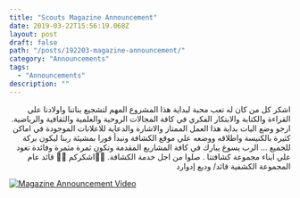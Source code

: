 ```yaml
---
title: "Scouts Magazine Announcement"
date: 2019-03-22T15:56:19.068Z
layout: post
draft: false
path: "/posts/192203-magazine-announcement/"
category: "Announcements"
tags:
  - "Announcements"
description: ""
---
```

<div dir="rtl">
اشكر  كل من كان له تعب محبة لبداية هذا المشروع المهم لتشجيع بناتنا واولادنا علي القراءة والكتابة والابتكار الفكري في كافة المجالات الروحية والعلمية والثقافية والرياضية. 
ارجو وضع اليات بداية هذا العمل الممتاز والاشارة والدعاية للاعلانات الموجودة في اماكن كثيرة بالكنيسة واطلاقه ووضعه علي موقع الكشافة ونبدأ فورا بمشيئة ربنا ليكون بركة للجميع ... الرب يسوع يبارك في كافة المشاريع المقدمة وتكون ثمرة مثمرة  وفائدة تعود علي ابناء مجموعة كشافتنا .
 صلوا من اجل خدمة الكشافة.          
🙏🏻اشكركم 🙏🏻
قائد عام المجموعة الكشفية
قائد/ وديع إدوارد
</div>


<a href="https://www.youtube.com/watch?feature=player_embedded&v=v2nnD1QLVWE" target="_blank"><img src="https://img.youtube.com/vi/v2nnD1QLVWE/0.jpg" alt="Magazine Announcement Video"/></a>
